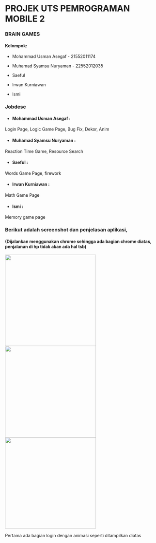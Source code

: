 # PROJEK UTS PEMROGRAMAN MOBILE 2

### BRAIN GAMES

#### Kelompok:

- Mohammad Usman Asegaf - 21552011174

- Muhamad Syamsu Nuryaman - 22552012035

- Saeful

- Irwan Kurniawan

- Ismi
####

### Jobdesc
- #### Mohammad Usman Asegaf :

Login Page, Logic Game Page, Bug Fix, Dekor, Anim

- #### Muhamad Syamsu Nuryaman :

Reaction Time Game, Resource Search

- #### Saeful :

Words Game Page, firework

- #### Irwan Kurniawan :

Math Game Page

- #### Ismi :

Memory game page

### Berikut adalah screenshot dan penjelasan aplikasi, 

#### (Dijalankan menggunakan chrome sehingga ada bagian chrome diatas, penjalanan di hp tidak akan ada hal tsb)

<img src="https://github.com/user-attachments/assets/7d340e25-3f32-4690-8aff-d634210aabe6" width="300" />
<img src="https://github.com/user-attachments/assets/46660f3c-92b7-45d3-b765-d5196af17d41" width="300" />
<img src="https://github.com/user-attachments/assets/8af16949-9ce3-4eba-af31-24c773d90556" width="300" />

Pertama ada bagian login dengan animasi seperti ditampilkan diatas 




